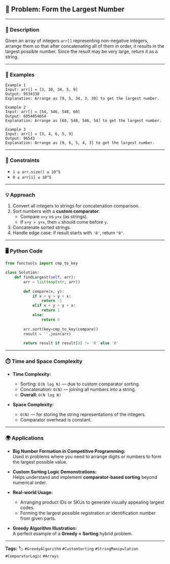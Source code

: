 ## 📝 Problem: Form the Largest Number


---

### 📜 Description
Given an array of integers `arr[]` representing non-negative integers, arrange them so that after concatenating all of them in order, it results in the largest possible number. Since the result may be very large, return it as a string.

---

### 🔹 Examples
```text
Example 1
Input: arr[] = [3, 30, 34, 5, 9]
Output: 9534330
Explanation: Arrange as [9, 5, 34, 3, 30] to get the largest number.

Example 2
Input: arr[] = [54, 546, 548, 60]
Output: 6054854654
Explanation: Arrange as [60, 548, 546, 54] to get the largest number.

Example 3
Input: arr[] = [3, 4, 6, 5, 9]
Output: 96543
Explanation: Arrange as [9, 6, 5, 4, 3] to get the largest number.
```
---

### 🎯 Constraints
- `1 ≤ arr.size() ≤ 10^5`
- `0 ≤ arr[i] ≤ 10^5`

---

### 💡 Approach
1. Convert all integers to strings for concatenation comparison.
2. Sort numbers with a **custom comparator**:
   - Compare `x+y` vs `y+x` (as strings).
   - If `x+y > y+x`, then `x` should come before `y`.
3. Concatenate sorted strings.
4. Handle edge case: if result starts with `'0'`, return `"0"`.

---

### 🖥️ Python Code
```python
from functools import cmp_to_key

class Solution:
    def findLargest(self, arr):
        arr = list(map(str, arr))
        
        def compare(x, y):
            if x + y > y + x:
                return -1
            elif x + y < y + x:
                return 1
            else:
                return 0
        
        arr.sort(key=cmp_to_key(compare))
        result = ''.join(arr)
        
        return result if result[0] != '0' else '0'
```
---

### ⏱️ Time and Space Complexity

- **Time Complexity:**  
  - Sorting: `O(N log N)` — due to custom comparator sorting.  
  - Concatenation: `O(N)` — joining all numbers into a string.  
  - **Overall:** `O(N log N)`

- **Space Complexity:**  
  - `O(N)` — for storing the string representations of the integers.  
  - Comparator overhead is constant.
---
### 🌍 Applications

- **Big Number Formation in Competitive Programming:**  
  Used in problems where you need to arrange digits or numbers to form the largest possible value.  

- **Custom Sorting Logic Demonstrations:**  
  Helps understand and implement **comparator-based sorting** beyond numerical order.  

- **Real-world Usage:**  
  - Arranging product IDs or SKUs to generate visually appealing largest codes.  
  - Forming the largest possible registration or identification number from given parts.  

- **Greedy Algorithm Illustration:**  
  A perfect example of a **Greedy + Sorting** hybrid problem.
---
**Tags:** 🏷️ `#GreedyAlgorithm` `#CustomSorting` `#StringManipulation` `#ComparatorLogic` `#Arrays`
